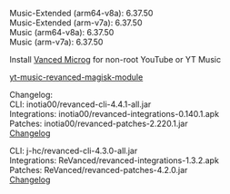 Music-Extended (arm64-v8a): 6.37.50  
Music-Extended (arm-v7a): 6.37.50  
Music (arm64-v8a): 6.37.50  
Music (arm-v7a): 6.37.50  

Install [Vanced Microg](https://github.com/TeamVanced/VancedMicroG/releases) for non-root YouTube or YT Music  

[yt-music-revanced-magisk-module](https://github.com/HackerSinhos/yt-music-revanced-magisk-module)  

Changelog:  
CLI: inotia00/revanced-cli-4.4.1-all.jar  
Integrations: inotia00/revanced-integrations-0.140.1.apk  
Patches: inotia00/revanced-patches-2.220.1.jar  
[Changelog](https://github.com/inotia00/revanced-patches/releases/tag/v2.220.1)

CLI: j-hc/revanced-cli-4.3.0-all.jar  
Integrations: ReVanced/revanced-integrations-1.3.2.apk  
Patches: ReVanced/revanced-patches-4.2.0.jar  
[Changelog](https://github.com/ReVanced/revanced-patches/releases/tag/v4.2.0)  
